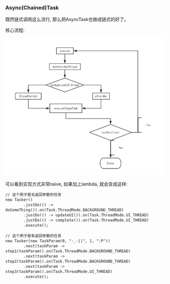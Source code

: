 ### Async(Chained)Task

既然链式调用这么流行, 那么把AsyncTask也做成链式的好了。

核心流程:

![](images/tasker.png)

可以看到实现方式非常naive, 如果加上lambda, 就会变成这样:

```
// 这个例子是无返回参数的任务
new Tasker()
        .justDo(() -> doSomeThing()).on(Task.ThreadMode.BACKGROUND_THREAD)
        .justDo(() -> updateUI()).on(Task.ThreadMode.UI_THREAD)
        .justDo(() -> complete()).on(Task.ThreadMode.UI_THREAD)
        .execute();

// 这个例子是有返回参数的任务
new Tasker(new TaskParam(0, "-_-||", 1, ":P"))
        .next(taskParam -> step1(taskParam)).on(Task.ThreadMode.BACKGROUND_THREAD)
        .next(taskParam -> step2(taskParam)).on(Task.ThreadMode.BACKGROUND_THREAD)
        .next(taskParam -> step3(taskParam)).on(Task.ThreadMode.UI_THREAD)
        .execute();
```
